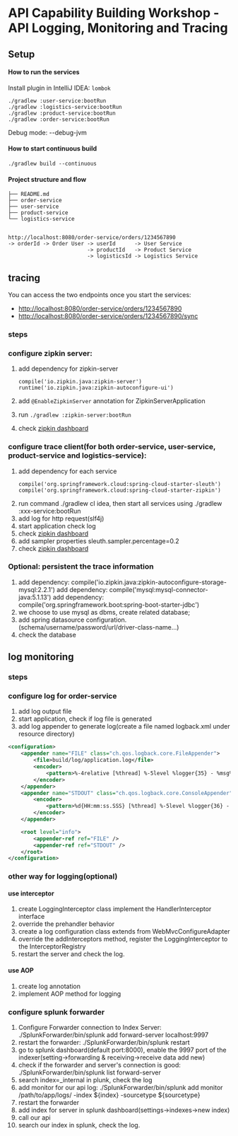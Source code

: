 # API Capability Building Workshop - API Logging, Monitoring and Tracing

## Setup

#### How to run the services

Install plugin in IntelliJ IDEA: `lombok`

```
./gradlew :user-service:bootRun
./gradlew :logistics-service:bootRun
./gradlew :product-service:bootRun
./gradlew :order-service:bootRun
```

Debug mode: --debug-jvm

#### How to start continuous build
```
./gradlew build --continuous
```

#### Project structure and flow

```
├── README.md
├── order-service
├── user-service
├── product-service
└── logistics-service


http://localhost:8080/order-service/orders/1234567890
-> orderId -> Order User -> userId      -> User Service     
                         -> productId   -> Product Service
                         -> logisticsId -> Logistics Service

```

## tracing

You can access the two endpoints once you start the services:
- [http://localhost:8080/order-service/orders/1234567890](http://localhost:8080/order-service/orders/1234567890)
- [http://localhost:8080/order-service/orders/1234567890/sync](http://localhost:8080/order-service/orders/1234567890/sync)

### steps
### configure zipkin server:
 1. add dependency for zipkin-server
    ```
    compile('io.zipkin.java:zipkin-server')
    runtime('io.zipkin.java:zipkin-autoconfigure-ui')
    ```
    
 2. add `@EnableZipkinServer` annotation for ZipkinServerApplication
 2. run `./gradlew :zipkin-server:bootRun`
 3. check [zipkin dashboard](http://localhost:9411)
 
### configure trace client(for both order-service, user-service, product-service and logistics-service):
 1. add dependency for each service
    ```
    compile('org.springframework.cloud:spring-cloud-starter-sleuth')
    compile('org.springframework.cloud:spring-cloud-starter-zipkin')
    ``` 
 2. run command ./gradlew cI idea, then start all services using ./gradlew :xxx-service:bootRun
 3. add log for http request(slf4j)
 4. start application check log
 5. check [zipkin dashboard](http://localhost:9411)
 6. add sampler properties sleuth.sampler.percentage=0.2
 7. check [zipkin dashboard](http://localhost:9411)
 
### Optional: persistent the trace information
 1. add dependency: compile('io.zipkin.java:zipkin-autoconfigure-storage-mysql:2.2.1')
    add dependency: compile('mysql:mysql-connector-java:5.1.13')
    add dependency: compile('org.springframework.boot:spring-boot-starter-jdbc')
 2. we choose to use mysql as dbms, create related database;
 3. add spring datasource configuration.(schema/username/password/url/driver-class-name...)
 4. check the database
 
## log monitoring

### steps
### configure log for order-service
 1. add log output file
 2. start application, check if log file is generated
 3. add log appender to generate log(create a file named logback.xml under resource directory)
 ``` logback.xml
 <configuration>
     <appender name="FILE" class="ch.qos.logback.core.FileAppender">
         <file>build/log/application.log</file>
         <encoder>
             <pattern>%-4relative [%thread] %-5level %logger{35} - %msg%n</pattern>
         </encoder>
     </appender>
     <appender name="STDOUT" class="ch.qos.logback.core.ConsoleAppender">
         <encoder>
             <pattern>%d{HH:mm:ss.SSS} [%thread] %-5level %logger{36} - %msg%n</pattern>
         </encoder>
     </appender>
 
     <root level="info">
         <appender-ref ref="FILE" />
         <appender-ref ref="STDOUT" />
     </root>
 </configuration>
 ```
### other way for logging(optional)
#### use interceptor
 1. create LoggingInterceptor class implement the HandlerInterceptor interface
 2. override the prehandler behavior
 3. create a log configuration class extends from WebMvcConfigureAdapter
 4. override the addInterceptors method, register the LoggingInterceptor to the InterceptorRegistry 
 5. restart the server and check the log.
#### use AOP
 1. create log annotation
 2. implement AOP method for logging
 
### configure splunk forwarder
 1. Configure Forwarder connection to Index Server: ./SplunkForwarder/bin/splunk add forward-server localhost:9997
 2. restart the forwarder: ./SplunkForwarder/bin/splunk restart
 3. go to splunk dashboard(default port:8000), enable the 9997 port of the indexer(setting->forwarding & receiving->receive data add new)
 4. check if the forwarder and server's connection is good: ./SplunkForwarder/bin/splunk list forward-server
 5. search index=_internal in plunk, check the log
 6. add monitor for our api log: ./SplunkForwarder/bin/splunk add monitor /path/to/app/logs/ -index ${index} -sourcetype ${sourcetype}
 7. restart the forwarder
 8. add index for server in splunk dashboard(settings->indexes->new index)
 9. call our api
 10. search our index in splunk, check the log.
